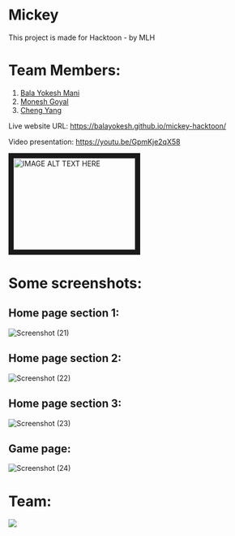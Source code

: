 # Mickey
This project is made for Hacktoon - by MLH

# Team Members:
1. [Bala Yokesh Mani](https://github.com/balayokesh)
2. [Monesh Goyal](https://github.com/2201monesh)
3. [Cheng Yang](https://github.com/ChengYang03)

Live website URL: https://balayokesh.github.io/mickey-hacktoon/

Video presentation: https://youtu.be/GpmKje2qX58

<a href="http://www.youtube.com/watch?feature=player_embedded&v=GpmKje2qX58" target="_blank"><img src="http://img.youtube.com/vi/GpmKje2qX58/0.jpg" 
alt="IMAGE ALT TEXT HERE" width="240" height="180" border="10" /></a>

# Some screenshots: 

## Home page section 1:
![Screenshot (21)](https://user-images.githubusercontent.com/59578892/125206136-7262f300-e23a-11eb-9c30-451c03ae23d6.png)

## Home page section 2:
![Screenshot (22)](https://user-images.githubusercontent.com/59578892/125206156-83136900-e23a-11eb-896f-4ea2015db50c.png)

## Home page section 3:
![Screenshot (23)](https://user-images.githubusercontent.com/59578892/125206163-8b6ba400-e23a-11eb-95e1-01c6ca075c72.png)

## Game page: 
![Screenshot (24)](https://user-images.githubusercontent.com/59578892/125206166-91618500-e23a-11eb-8cd0-485dfcfd499b.png)

# Team:
<a href="https://github.com/balayokesh/mickey-hacktoon/graphs/contributors">
  <img src="https://contrib.rocks/image?repo=balayokesh/mickey-hacktoon" />
</a>
